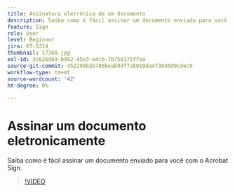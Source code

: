 ```yaml
---
title: Assinatura eletrônica de um documento
description: Saiba como é fácil assinar um documento enviado para você com o Acrobat Sign
feature: Sign
role: User
level: Beginner
jira: KT-5314
thumbnail: 17360.jpg
exl-id: 3c626d69-b982-45e3-a4cb-7b758175ffea
source-git-commit: 452299b2b786beab9df7a5019da4f3840d9cdec9
workflow-type: tm+mt
source-wordcount: '42'
ht-degree: 0%

---
```


# Assinar um documento eletronicamente

Saiba como é fácil assinar um documento enviado para você com o Acrobat Sign.

>[!VIDEO](https://video.tv.adobe.com/v/344217?quality=12&learn=on&hidetitle=true)
